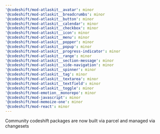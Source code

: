 ```yaml
---
'@codeshift/mod-atlaskit__avatar': minor
'@codeshift/mod-atlaskit__breadcrumbs': minor
'@codeshift/mod-atlaskit__button': minor
'@codeshift/mod-atlaskit__calendar': minor
'@codeshift/mod-atlaskit__checkbox': minor
'@codeshift/mod-atlaskit__icon': minor
'@codeshift/mod-atlaskit__menu': minor
'@codeshift/mod-atlaskit__popper': minor
'@codeshift/mod-atlaskit__popup': minor
'@codeshift/mod-atlaskit__progress-indicator': minor
'@codeshift/mod-atlaskit__range': minor
'@codeshift/mod-atlaskit__section-message': minor
'@codeshift/mod-atlaskit__side-navigation': minor
'@codeshift/mod-atlaskit__spinner': minor
'@codeshift/mod-atlaskit__tag': minor
'@codeshift/mod-atlaskit__textarea': minor
'@codeshift/mod-atlaskit__textfield': minor
'@codeshift/mod-atlaskit__toggle': minor
'@codeshift/mod-emotion__monorepo': minor
'@codeshift/mod-javascript': minor
'@codeshift/mod-memoize-one': minor
'@codeshift/mod-react': minor
---
```


Community codeshift packages are now built via parcel and managed via changesets
